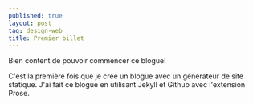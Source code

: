 ```yaml
---
published: true
layout: post
tag: design-web
title: Premier billet
---
```


Bien content de pouvoir commencer ce blogue!

C'est la première fois que je crée un blogue avec un générateur de site statique. J'ai fait ce blogue en utilisant Jekyll et Github avec l'extension Prose.
